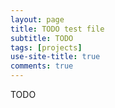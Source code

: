 ```yaml
---
layout: page
title: TODO test file
subtitle: TODO
tags: [projects]
use-site-title: true
comments: true
---
```



TODO
